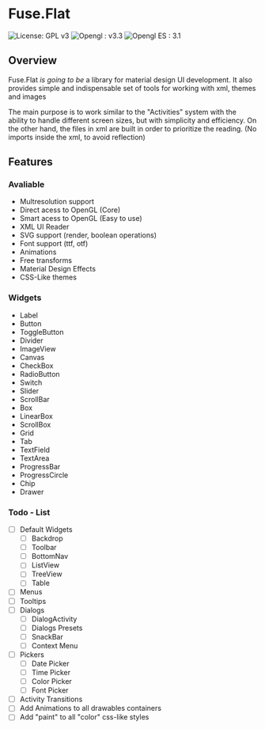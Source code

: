# Fuse.Flat
![License: GPL v3](https://img.shields.io/badge/License-GPL%20v3-blue.svg)
![Opengl : v3.3](https://img.shields.io/badge/opengl-3.3-yellow.svg)
![Opengl ES : 3.1](https://img.shields.io/badge/opengl%20ES-3.1-red.svg)

## Overview
Fuse.Flat *is going to be* a library for material design UI development. It also provides simple and indispensable set of tools for working with xml, themes and images  

The main purpose is to work similar to the "Activities" system with the ability to handle different screen sizes, but with simplicity and efficiency. On the other hand, the files in xml are built in order to prioritize the reading. (No imports inside the xml, to avoid reflection)  

## Features

### Avaliable
 - Multresolution support
 - Direct acess to OpenGL (Core)
 - Smart acess to OpenGL (Easy to use)
 - XML UI Reader
 - SVG support (render, boolean operations)
 - Font support (ttf, otf)
 - Animations
 - Free transforms
 - Material Design Effects
 - CSS-Like themes
 
### Widgets
 - Label
 - Button
 - ToggleButton
 - Divider
 - ImageView
 - Canvas
 - CheckBox
 - RadioButton
 - Switch
 - Slider
 - ScrollBar
 - Box
 - LinearBox
 - ScrollBox
 - Grid
 - Tab
 - TextField
 - TextArea
 - ProgressBar
 - ProgressCircle
 - Chip
 - Drawer
 
### Todo - List
 - [ ] Default Widgets
    - [ ] Backdrop
    - [ ] Toolbar
    - [ ] BottomNav
    - [ ] ListView
    - [ ] TreeView
    - [ ] Table
 - [ ] Menus
 - [ ] Tooltips
 - [ ] Dialogs
   - [ ] DialogActivity
   - [ ] Dialogs Presets
   - [ ] SnackBar
   - [ ] Context Menu
 - [ ] Pickers
   - [ ] Date Picker
   - [ ] Time Picker
   - [ ] Color Picker
   - [ ] Font Picker
 - [ ] Activity Transitions
 - [ ] Add Animations to all drawables containers
 - [ ] Add "paint" to all "color" css-like styles
